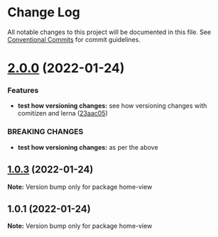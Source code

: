 # Change Log

All notable changes to this project will be documented in this file.
See [Conventional Commits](https://conventionalcommits.org) for commit guidelines.

# [2.0.0](https://github.com/avisan-wb/oneApp-test/compare/v1.0.3...v2.0.0) (2022-01-24)


### Features

* **test how versioning changes:** see how versioning changes with comitizen and lerna ([23aac05](https://github.com/avisan-wb/oneApp-test/commit/23aac059c38a88c589a9cefa066201702c9b640c))


### BREAKING CHANGES

* **test how versioning changes:** as per the above





## [1.0.3](https://github.com/avisan-wb/oneApp-test/compare/v1.0.2...v1.0.3) (2022-01-24)

**Note:** Version bump only for package home-view





## 1.0.1 (2022-01-24)

**Note:** Version bump only for package home-view
